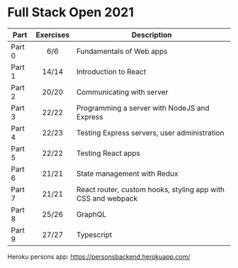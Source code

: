 # Full Stack Open 2021

| Part | Exercises | Description |
| ---- | :--------------: | ---- |
| Part 0 | 6/6 | Fundamentals of Web apps |
| Part 1 | 14/14 | Introduction to React |
| Part 2 | 20/20 | Communicating with server |
| Part 3 | 22/22 | Programming a server with NodeJS and Express |
| Part 4 | 22/23 | Testing Express servers, user administration |
| Part 5 | 22/22 | Testing React apps |
| Part 6 | 21/21 | State management with Redux |
| Part 7 | 21/21 | React router, custom hooks, styling app with CSS and webpack |
| Part 8 | 25/26 | GraphQL |
| Part 9 | 27/27 | Typescript |


Heroku persons app: https://personsbackend.herokuapp.com/